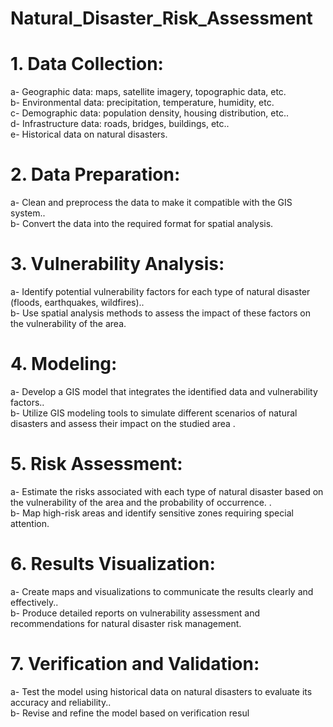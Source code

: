 # Natural_Disaster_Risk_Assessment
# 1. Data Collection:
a- Geographic data: maps, satellite imagery, topographic data, etc.<br/>
b- Environmental data: precipitation, temperature, humidity, etc.<br/>
c- Demographic data: population density, housing distribution, etc..<br/>
d- Infrastructure data: roads, bridges, buildings, etc..<br/>
e- Historical data on natural disasters.
# 2. Data Preparation:
a-  Clean and preprocess the data to make it compatible with the GIS system..<br/>
b- Convert the data into the required format for spatial analysis.
# 3. Vulnerability Analysis:
a- Identify potential vulnerability factors for each type of natural disaster (floods, earthquakes, wildfires)..<br/>
b- Use spatial analysis methods to assess the impact of these factors on the vulnerability of the area.
# 4. Modeling:
a- Develop a GIS model that integrates the identified data and vulnerability factors..<br/>
b- Utilize GIS modeling tools to simulate different scenarios of natural disasters and assess their impact on the studied area .
# 5. Risk Assessment:
a- Estimate the risks associated with each type of natural disaster based on the vulnerability of the area and the probability of occurrence. .<br/>
b- Map high-risk areas and identify sensitive zones requiring special attention.
# 6. Results Visualization:
a- Create maps and visualizations to communicate the results clearly and effectively..<br/>
b- Produce detailed reports on vulnerability assessment and recommendations for natural disaster risk management.
# 7. Verification and Validation:
a- Test the model using historical data on natural disasters to evaluate its accuracy and reliability..<br/>
b- Revise and refine the model based on verification resul
